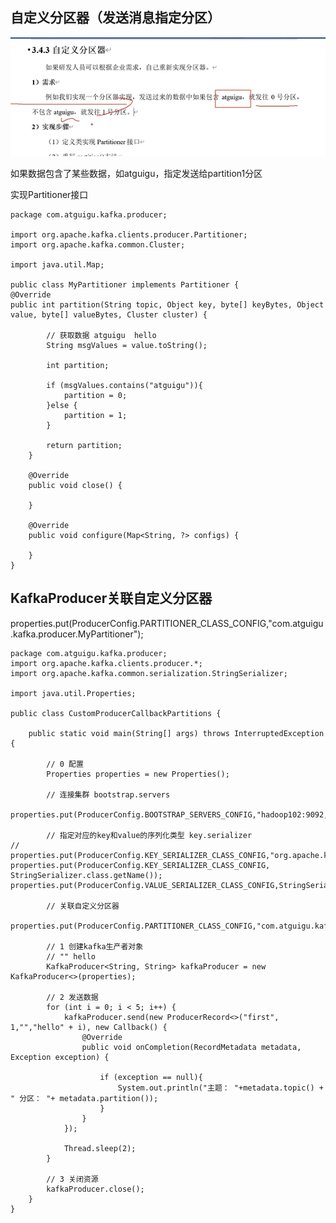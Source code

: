 自定义分区器（发送消息指定分区）
---

![img_27.png](img_27.png)

如果数据包含了某些数据，如atguigu，指定发送给partition1分区

实现Partitioner接口

    package com.atguigu.kafka.producer;
    
    import org.apache.kafka.clients.producer.Partitioner;
    import org.apache.kafka.common.Cluster;
    
    import java.util.Map;
    
    public class MyPartitioner implements Partitioner {
    @Override
    public int partition(String topic, Object key, byte[] keyBytes, Object value, byte[] valueBytes, Cluster cluster) {
    
            // 获取数据 atguigu  hello
            String msgValues = value.toString();
    
            int partition;
    
            if (msgValues.contains("atguigu")){
                partition = 0;
            }else {
                partition = 1;
            }
    
            return partition;
        }
    
        @Override
        public void close() {
    
        }
    
        @Override
        public void configure(Map<String, ?> configs) {
    
        }
    }

KafkaProducer关联自定义分区器
---

properties.put(ProducerConfig.PARTITIONER_CLASS_CONFIG,"com.atguigu.kafka.producer.MyPartitioner");


    package com.atguigu.kafka.producer;
    import org.apache.kafka.clients.producer.*;
    import org.apache.kafka.common.serialization.StringSerializer;
    
    import java.util.Properties;
    
    public class CustomProducerCallbackPartitions {
    
        public static void main(String[] args) throws InterruptedException {
    
            // 0 配置
            Properties properties = new Properties();
    
            // 连接集群 bootstrap.servers
            properties.put(ProducerConfig.BOOTSTRAP_SERVERS_CONFIG,"hadoop102:9092,hadoop103:9092");
    
            // 指定对应的key和value的序列化类型 key.serializer
    //        properties.put(ProducerConfig.KEY_SERIALIZER_CLASS_CONFIG,"org.apache.kafka.common.serialization.StringSerializer");
    properties.put(ProducerConfig.KEY_SERIALIZER_CLASS_CONFIG, StringSerializer.class.getName());
    properties.put(ProducerConfig.VALUE_SERIALIZER_CLASS_CONFIG,StringSerializer.class.getName());
    
            // 关联自定义分区器
            properties.put(ProducerConfig.PARTITIONER_CLASS_CONFIG,"com.atguigu.kafka.producer.MyPartitioner");
    
            // 1 创建kafka生产者对象
            // "" hello
            KafkaProducer<String, String> kafkaProducer = new KafkaProducer<>(properties);
    
            // 2 发送数据
            for (int i = 0; i < 5; i++) {
                kafkaProducer.send(new ProducerRecord<>("first", 1,"","hello" + i), new Callback() {
                    @Override
                    public void onCompletion(RecordMetadata metadata, Exception exception) {
    
                        if (exception == null){
                            System.out.println("主题： "+metadata.topic() + " 分区： "+ metadata.partition());
                        }
                    }
                });
    
                Thread.sleep(2);
            }
    
            // 3 关闭资源
            kafkaProducer.close();
        }
    }